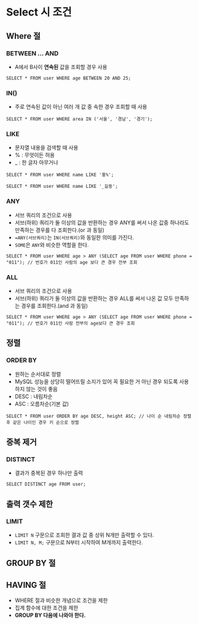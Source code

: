 # Select 시 조건

## Where 절

### BETWEEN ... AND

- A에서 B사이 **연속된** 값을 조회할 경우 사용

```
SELECT * FROM user WHERE age BETWEEN 20 AND 25;
```

### IN()

- 주로 연속된 값이 아닌 여러 개 값 중 속한 경우 조회할 때 사용 

```
SELECT * FROM user WHERE area IN ('서울', '경남', '경기');
```

### LIKE

- 문자열 내용을 검색할 때 사용
- % : 무엇이든 허용
- _ : 한 글자 아무거나

```
SELECT * FROM user WHERE name LIKE '홍%';

SELECT * FROM user WHERE name LIKE '_길동';
```

### ANY

- 서브 쿼리의 조건으로 사용
- 서브(하위) 쿼리가 둘 이상의 값을 반환하는 경우 ANY를 써서 나온 값중 하나라도 만족하는 경우를 다 조회한다.(or 과 동일)
- `=ANY(서브쿼리)`는 `IN(서브쿼리)`와 동일한 의미를 가진다.
- `SOME`은 `ANY`와 비슷한 역할을 한다.

```
SELECT * FROM user WHERE age > ANY (SELECT age FROM user WHERE phone = "011"); // 번호가 011인 사람의 age 보다 큰 경우 전부 조회
```

### ALL

- 서브 쿼리의 조건으로 사용
- 서브(하위) 쿼리가 둘 이상의 값을 반환하는 경우 ALL를 써서 나온 값 모두 만족하는 경우를 조회한다.(and 과 동일)

```
SELECT * FROM user WHERE age > ANY (SELECT age FROM user WHERE phone = "011"); // 번호가 011인 사람 전부의 age보다 큰 경우 조회
```

## 정렬

### ORDER BY

- 원하는 순서대로 정렬
- MySQL 성능을 상당히 떨어뜨릴 소지가 있어 꼭 필요한 거 아닌 경우 되도록 사용하지 않는 것이 좋음
- DESC : 내림차순
- ASC : 오름차순(기본 값)

```
SELECT * FROM user ORDER BY age DESC, height ASC; // 나이 순 내림차순 정렬 후 같은 나이인 경우 키 순으로 정렬
```

## 중복 제거

### DISTINCT

- 결과가 중복된 경우 하나만 출력

```
SELECT DISTINCT age FROM user;
```

## 출력 갯수 제한

### LIMIT

- `LIMIT N` 구문으로 조회한 결과 값 중 상위 N개만 출력할 수 있다.
- `LIMIT N, M;` 구문으로 N부터 시작하여 M개까지 출력한다.

## GROUP BY 절

## HAVING 절

- WHERE 절과 비슷한 개념으로 조건을 제한
- 집계 함수에 대한 조건을 제한
- **GROUP BY 다음에 나와야 한다.**